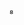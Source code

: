 ⁸<script>
// ================= CONFIGURAÇÃO =================
const SECRET_CODE = "admin123"; // Código secreto

// ================= ELEMENTOS =================
const authSection = document.getElementById('auth');
const uploadSection = document.getElementById('upload');
const authForm = document.getElementById('auth-form');
const uploadForm = document.getElementById('upload-form');
const editForm = document.getElementById('edit-form');
const accessCodeInput = document.getElementById('access-code');
const authMessage = document.getElementById('auth-message');
const uploadMessage = document.getElementById('upload-message');
const logoutBtn = document.getElementById('logout-btn');
const logoutAdminBtn = document.getElementById('logout-admin');
const executorsGrid = document.getElementById('executors-grid');
const scriptsGrid = document.getElementById('scripts-grid');
const uploadFormContainer = document.getElementById('upload-form-container');
const editFormContainer = document.getElementById('edit-form-container');
const cancelEditBtn = document.getElementById('cancel-edit-btn');
const addItemBtn = document.getElementById('add-item-btn');
const errorPage = document.getElementById('error-page');
const mainContent = document.getElementById('main-content');
const homeRedirect = document.getElementById('home-redirect');

// ================= ARMAZENAMENTO =================
let publishedItems = JSON.parse(localStorage.getItem('publishedItems')) || [];

// ================= FUNÇÕES PRINCIPAIS =================
function saveItems() { 
    localStorage.setItem('publishedItems', JSON.stringify(publishedItems)); 
}

function checkAuthStatus() {
    const isAuthenticated = localStorage.getItem('authenticated') === 'true';
    if (isAuthenticated) showUploadSection();
}

function showUploadSection() {
    authSection.classList.add('hidden');
    uploadSection.classList.remove('hidden');
    logoutBtn.classList.remove('hidden');
}

function hideUploadSection() {
    authSection.classList.remove('hidden');
    uploadSection.classList.add('hidden');
    logoutBtn.classList.add('hidden');
    localStorage.removeItem('authenticated');
}

function displayPublishedItems() {
    executorsGrid.innerHTML = '';
    scriptsGrid.innerHTML = '';

    const executors = publishedItems.filter(i => i.type === 'executor');
    const scripts = publishedItems.filter(i => i.type === 'script');

    if (executors.length) executors.forEach(i => executorsGrid.appendChild(createCard(i)));
    else executorsGrid.innerHTML = '<div class="empty-message">Nenhum executor publicado ainda.</div>';

    if (scripts.length) scripts.forEach(i => scriptsGrid.appendChild(createCard(i)));
    else scriptsGrid.innerHTML = '<div class="empty-message">Nenhum script publicado ainda.</div>';
}

function createCard(item) {
    const card = document.createElement('div');
    card.className = 'card';
    const dateText = item.lastUpdate ? `Atualizado em: ${item.lastUpdate}` : `Publicado em: ${item.date || new Date().toLocaleDateString('pt-BR')}`;
    
    // Mostra os botões de admin apenas se estiver autenticado
    const adminButtons = localStorage.getItem('authenticated') === 'true' ? `
        <div class="card-actions">
            <button class="btn btn-warning btn-small edit-btn" data-id="${item.id}">Editar</button>
            <button class="btn btn-danger btn-small delete-btn" data-id="${item.id}">Excluir</button>
        </div>
    ` : '';

    card.innerHTML = `
        <div class="card-header"><h3>${item.title}</h3></div>
        <div class="card-body">
            <p>${item.description}</p>
            <p class="date">${dateText}</p>
            <a href="${item.downloadUrl}" target="_blank" class="btn download-btn">${item.type === 'executor' ? 'Baixar APK' : 'Baixar Script'}</a>
            ${adminButtons}
        </div>
    `;

    // Adiciona eventos aos botões de admin, se existirem
    if (localStorage.getItem('authenticated') === 'true') {
        card.querySelector('.edit-btn').addEventListener('click', () => showEditForm(item.id));
        card.querySelector('.delete-btn').addEventListener('click', () => deleteItem(item.id));
    }
    
    return card;
}

function deleteItem(id) {
    if (confirm('Tem certeza que deseja excluir este item?')) {
        publishedItems = publishedItems.filter(i => i.id !== id);
        saveItems();
        displayPublishedItems();
        showAlert('Item excluído com sucesso.');
    }
}

function showEditForm(id) {
    const item = publishedItems.find(i => i.id === id);
    if (!item) return;
    document.getElementById('edit-id').value = id;
    document.getElementById('edit-title').value = item.title;
    document.getElementById('edit-description').value = item.description;
    document.getElementById('edit-type').value = item.type;
    document.getElementById('edit-download-url').value = item.downloadUrl;

    uploadFormContainer.classList.add('hidden');
    editFormContainer.classList.remove('hidden');
    editFormContainer.scrollIntoView({ behavior: 'smooth' });
}

function cancelEdit() {
    editFormContainer.classList.add('hidden');
    uploadFormContainer.classList.remove('hidden');
    editForm.reset();
}

function showAlert(msg, error = false) {
    uploadMessage.textContent = msg;
    uploadMessage.className = error ? 'alert alert-error' : 'alert alert-success';
    uploadMessage.classList.remove('hidden');
    setTimeout(() => uploadMessage.classList.add('hidden'), 4000);
}

// ================= TRATAMENTO DE ERRO 404 (OPCIONAL) =================
// Esta função agora está aqui, mas não é chamada na inicialização
// para evitar o erro ao abrir o arquivo localmente.
function checkPageNotFound() {
    const validPaths = ['/', '/index.html', ''];
    const currentPath = window.location.pathname;
    const isAnchorLink = currentPath === '/' && window.location.hash;
    
    if (!validPaths.includes(currentPath) && !isAnchorLink) {
        showErrorPage();
        return true;
    }
    return false;
}

function showErrorPage() {
    mainContent.style.display = 'none';
    errorPage.style.display = 'flex';
    document.title = 'Página Não Encontrada - Executores e Scripts';
}

function hideErrorPage() {
    errorPage.style.display = 'none';
    mainContent.style.display = 'block';
    document.title = 'Executores e Scripts - Sistema Completo';
    window.history.replaceState({}, document.title, window.location.origin + '/');
}

// ================= EVENTOS =================
authForm.addEventListener('submit', e => {
    e.preventDefault();
    if (accessCodeInput.value.trim() === SECRET_CODE) {
        localStorage.setItem('authenticated', 'true');
        showUploadSection();
        authMessage.classList.add('hidden');
        displayPublishedItems(); // Atualiza os cards para mostrar os botões de admin
    } else {
        authMessage.textContent = 'Código de acesso incorreto. Tente novamente.';
        authMessage.classList.remove('hidden');
        accessCodeInput.value = '';
    }
});

function handleLogout() {
    hideUploadSection();
    displayPublishedItems(); // Atualiza os cards para esconder os botões de admin
}

logoutBtn.addEventListener('click', e => { 
    e.preventDefault(); 
    handleLogout();
});

logoutAdminBtn.addEventListener('click', handleLogout);

uploadForm.addEventListener('submit', e => {
    e.preventDefault();
    const title = document.getElementById('title').value.trim();
    const description = document.getElementById('description').value.trim();
    const type = document.getElementById('type').value;
    const downloadUrl = document.getElementById('download-url').value.trim();
    if (!title || !description || !type || !downloadUrl) { 
        showAlert('Preencha todos os campos', true); 
        return; 
    }

    const newItem = { 
        id: Date.now(), 
        title, 
        description, 
        type, 
        downloadUrl, 
        date: new Date().toLocaleDateString('pt-BR') 
    };
    publishedItems.push(newItem);
    saveItems();
    displayPublishedItems();
    uploadForm.reset();
    showAlert('Conteúdo publicado com sucesso!');
});

editForm.addEventListener('submit', e => {
    e.preventDefault();
    const id = parseInt(document.getElementById('edit-id').value);
    const item = publishedItems.find(i => i.id === id);
    if (!item) return;

    item.title = document.getElementById('edit-title').value.trim();
    item.description = document.getElementById('edit-description').value.trim();
    item.type = document.getElementById('edit-type').value;
    item.downloadUrl = document.getElementById('edit-download-url').value.trim();
    item.lastUpdate = new Date().toLocaleDateString('pt-BR');

    saveItems();
    displayPublishedItems();
    cancelEdit();
    showAlert('Conteúdo atualizado com sucesso!');
});

cancelEditBtn.addEventListener('click', cancelEdit);

addItemBtn.addEventListener('click', () => {
    cancelEdit();
    uploadFormContainer.scrollIntoView({ behavior: 'smooth' });
});

homeRedirect.addEventListener('click', (e) => {
    e.preventDefault();
    hideErrorPage();
});

// ================= INICIALIZAÇÃO (CORRIGIDA) =================
document.addEventListener('DOMContentLoaded', () => {
    // A verificação de 404 foi desativada para funcionar localmente
    // const isNotFound = checkPageNotFound();
    // if (!isNotFound) {
    
        checkAuthStatus();
        displayPublishedItems();
        
        // Suaviza o scroll para links âncora
        document.querySelectorAll('a[href^="#"]').forEach(anchor => {
            anchor.addEventListener('click', function (e) {
                e.preventDefault();
                
                // Código de scroll suave que estava faltando
                const targetId = this.getAttribute('href');
                const targetElement = document.querySelector(targetId);
                if (targetElement) {
                    targetElement.scrollIntoView({
                        behavior: 'smooth'
                    });
                }
            });
        });
        
    // } // Fim do 'if' comentado
});
</script>

